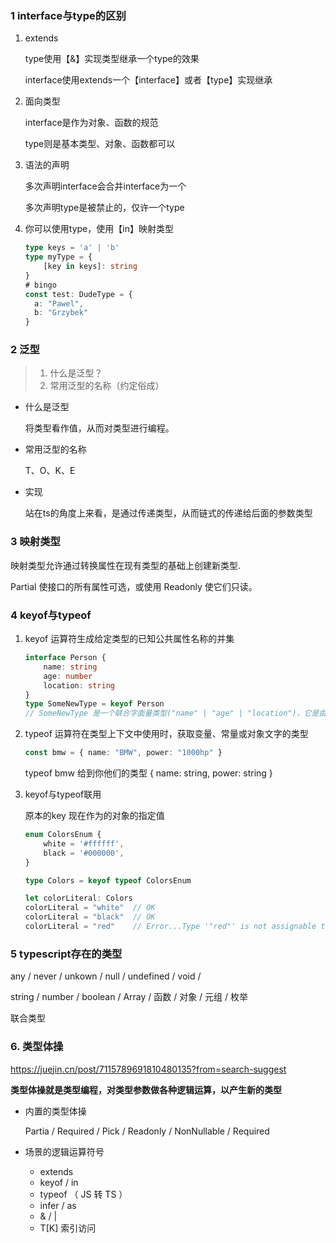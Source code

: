 ### 1 interface与type的区别

1. extends

   type使用【&】实现类型继承一个type的效果

   interface使用extends一个【interface】或者【type】实现继承

2. 面向类型

   interface是作为对象、函数的规范

   type则是基本类型、对象、函数都可以

3. 语法的声明

   多次声明interface会合并interface为一个

   多次声明type是被禁止的，仅许一个type

4. 你可以使用type，使用【in】映射类型

   ````typescript
   type keys = 'a' | 'b'
   type myType = {
       [key in keys]: string
   }
   # bingo
   const test: DudeType = {
     a: "Pawel",
     b: "Grzybek"
   }
   ````

### 2 泛型

> 1. 什么是泛型？
> 2. 常用泛型的名称（约定俗成）

- 什么是泛型

  将类型看作值，从而对类型进行编程。

- 常用泛型的名称

  T、O、K、E

- 实现

  站在ts的角度上来看，是通过传递类型<T>，从而链式的传递给后面的参数类型

### 3 映射类型

映射类型允许通过转换属性在现有类型的基础上创建新类型.

Partial<T> 使接口的所有属性可选，或使用 Readonly<T> 使它们只读。

### 4 keyof与typeof

1. keyof 运算符生成给定类型的已知公共属性名称的并集

   ```typescript
   interface Person {
       name: string
       age: number
       location: string
   }
   type SomeNewType = keyof Person 
   // SomeNewType 是一个联合字面量类型("name" | "age" | "location")，它是由 Person 的属性组成的类型。
   ```

2. typeof 运算符在类型上下文中使用时，获取变量、常量或对象文字的类型

   ```ts
   const bmw = { name: "BMW", power: "1000hp" }
   ```

   typeof bmw 给到你他们的类型 { name: string, power: string }

3. keyof与typeof联用

   原本的key 现在作为的对象的指定值

   ````typescript
   enum ColorsEnum {
       white = '#ffffff',
       black = '#000000',
   }
   
   type Colors = keyof typeof ColorsEnum
   
   let colorLiteral: Colors
   colorLiteral = "white"  // OK
   colorLiteral = "black"  // OK
   colorLiteral = "red"    // Error...Type '"red"' is not assignable to type '"white" | "black"'
   ````

### 5 typescript存在的类型

any / never / unkown / null / undefined / void / 

string / number / boolean / Array / 函数 / 对象 / 元组 / 枚举

联合类型

### 6. 类型体操

https://juejin.cn/post/7115789691810480135?from=search-suggest

**类型体操就是类型编程，对类型参数做各种逻辑运算，以产生新的类型**

- 内置的类型体操

  Partia / Required / Pick / Readonly / NonNullable / Required

- 场景的逻辑运算符号

  - extends 
  - keyof / in
  - typeof  （  JS 转 TS  ）
  - infer / as
  - & / | 
  - T[K] 索引访问